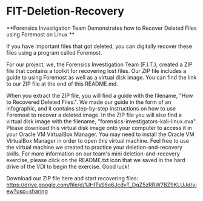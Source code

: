 # FIT-Deletion-Recovery
**Forensics Investigation Team Demonstrates how to Recover Deleted Files using Foremost on Linux
**

If you have important files that got deleted, you can digitally recover these files using a program called Foremost. 

For our project, we, the Forensics Investigation Team (F.I.T.), created a ZIP file that contains a toolkit for recovering lost files. Our ZIP file includes a guide to using Foremost as well as a virtual disk image. You can find the link to our ZIP file at the end of this README.md. 

When you extract the ZIP file, you will find a guide with the filename, "How to Recovered Deleted Files.". We made our guide in the form of an infographic, and it contains step-by-step instructions on how to use Foremost to recover a deleted image. In the ZIP file you will also find a virtual disk image with the filename, "forensics-investigators-kali-linux.ova". Please download this virtual disk image onto your computer to access it in your Oracle VM VirtualBox Manager. You may need to install the Oracle VM VirtualBox Manager in order to open this virtual machine. Feel free to use the virtual machine we created to practice your deletion-and-recovery skills. For more information on our team's mini deletion-and-recovery exercise, please click on the README.txt icon that we saved in the hard drive of the VDI to begin the exercise. Good luck!

Download our ZIP file here and start recovering files:
https://drive.google.com/file/d/1JHITsS6o6JcdvT_DgZ5zRRW7BZ9KLUJd/view?usp=sharing
